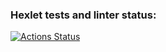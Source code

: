 ### Hexlet tests and linter status:
[![Actions Status](https://github.com/maha851/python-project-49/actions/workflows/hexlet-check.yml/badge.svg)](https://github.com/maha851/python-project-49/actions)